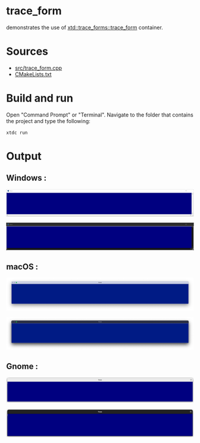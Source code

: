 # trace_form

demonstrates the use of [xtd::trace_forms::trace_form](../../../../src/xtd.forms/include/xtd/forms/trace_form.h) container.

# Sources

* [src/trace_form.cpp](src/trace_form.cpp)
* [CMakeLists.txt](CMakeLists.txt)

# Build and run

Open "Command Prompt" or "Terminal". Navigate to the folder that contains the project and type the following:

```shell
xtdc run
```

# Output

## Windows :

![Screenshot](../../../../docs/pictures/examples/trace_form_w.png)

![Screenshot](../../../../docs/pictures/examples/trace_form_wd.png)

## macOS :

![Screenshot](../../../../docs/pictures/examples/trace_form_m.png)

![Screenshot](../../../../docs/pictures/examples/trace_form_md.png)

## Gnome :

![Screenshot](../../../../docs/pictures/examples/trace_form_g.png)

![Screenshot](../../../../docs/pictures/examples/trace_form_gd.png)

